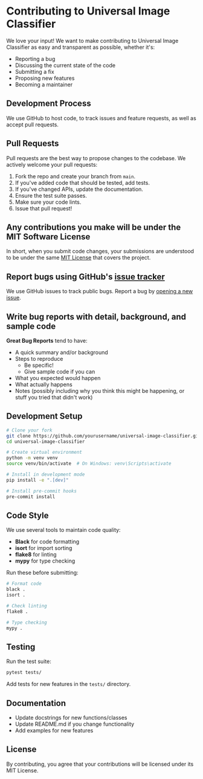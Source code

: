 # Contributing to Universal Image Classifier

We love your input! We want to make contributing to Universal Image Classifier as easy and transparent as possible, whether it's:

- Reporting a bug
- Discussing the current state of the code
- Submitting a fix
- Proposing new features
- Becoming a maintainer

## Development Process

We use GitHub to host code, to track issues and feature requests, as well as accept pull requests.

## Pull Requests

Pull requests are the best way to propose changes to the codebase. We actively welcome your pull requests:

1. Fork the repo and create your branch from `main`.
2. If you've added code that should be tested, add tests.
3. If you've changed APIs, update the documentation.
4. Ensure the test suite passes.
5. Make sure your code lints.
6. Issue that pull request!

## Any contributions you make will be under the MIT Software License

In short, when you submit code changes, your submissions are understood to be under the same [MIT License](http://choosealicense.com/licenses/mit/) that covers the project.

## Report bugs using GitHub's [issue tracker](https://github.com/yourusername/universal-image-classifier/issues)

We use GitHub issues to track public bugs. Report a bug by [opening a new issue](https://github.com/yourusername/universal-image-classifier/issues/new).

## Write bug reports with detail, background, and sample code

**Great Bug Reports** tend to have:

- A quick summary and/or background
- Steps to reproduce
  - Be specific!
  - Give sample code if you can
- What you expected would happen
- What actually happens
- Notes (possibly including why you think this might be happening, or stuff you tried that didn't work)

## Development Setup

```bash
# Clone your fork
git clone https://github.com/yourusername/universal-image-classifier.git
cd universal-image-classifier

# Create virtual environment
python -m venv venv
source venv/bin/activate  # On Windows: venv\Scripts\activate

# Install in development mode
pip install -e ".[dev]"

# Install pre-commit hooks
pre-commit install
```

## Code Style

We use several tools to maintain code quality:

- **Black** for code formatting
- **isort** for import sorting
- **flake8** for linting
- **mypy** for type checking

Run these before submitting:

```bash
# Format code
black .
isort .

# Check linting
flake8 .

# Type checking
mypy .
```

## Testing

Run the test suite:

```bash
pytest tests/
```

Add tests for new features in the `tests/` directory.

## Documentation

- Update docstrings for new functions/classes
- Update README.md if you change functionality
- Add examples for new features

## License

By contributing, you agree that your contributions will be licensed under its MIT License.
